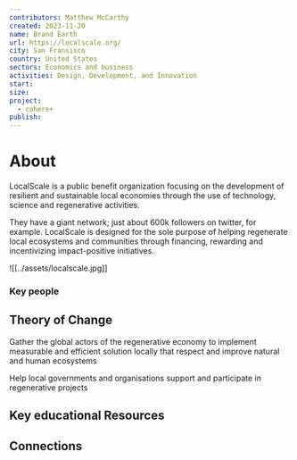 ```yaml
---
contributors: Matthew McCarthy
created: 2023-11-20
name: Brand Earth
url: https://localscale.org/
city: San Fransisco
country: United States
sectors: Economics and business
activities: Design, Development, and Innovation
start: 
size: 
project:
  - cohere+
publish:
---
```


# About 

LocalScale is a public benefit organization focusing on the development of resilient and sustainable local economies through the use of technology, science and regenerative activities.

They have a giant network; just about 600k followers on twitter, for example. LocalScale is designed for the sole purpose of helping regenerate local ecosystems and communities through financing, rewarding and incentivizing impact-positive initiatives.

![[../assets/localscale.jpg]]

### Key people 



## Theory of Change 

Gather the global actors of the regenerative economy to implement measurable and efficient solution locally that respect and improve natural and human ecosystems

Help local governments and organisations support and participate in regenerative projects
## Key educational Resources 



## Connections 


